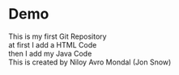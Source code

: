 # Demo
This is my first Git Repository
<br>
at first I add a HTML Code
<br>
then I add my Java Code
<br>
This is created by Niloy Avro Mondal (Jon Snow)

